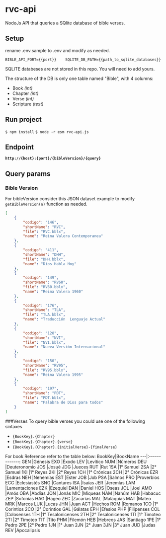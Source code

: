 # rvc-api
NodeJs API that queries a SQlite database of bible verses.

## Setup
rename .env.sample to .env and modify as needed.

`BIBLE_API_PORT={{port}}    SQLITE_DB_PATH={{path_to_sqlite_databases}}`

SQLITE databeses are not stored in this repo. You will need to add yours.

The structure of the DB is only one table named "Bible", with 4 columns:

* Book _(int)_
* Chapter _(int)_
* Verse _(int)_
* Scripture _(text)_

## Run project

`$ npm install`
`$ node -r esm rvc-api.js`

## Endpoint
**`http://{host}:{port}/{bibleVersion}/{query}`**

## Query params
### Bible Version
For bibleVersion consider this JSON dataset example to modify ```getBibleVersion(n)``` function as needed.
```JSON
[
    {
        "codigo": "146",
        "shortName": "RVC",
        "file": "RVC.bblx",
        "name": "Reina Valera Contemporanea"
    },
    {
        "codigo": "411",
        "shortName": "DHH",
        "file": "DHH.bblx",
        "name": "Dios Habla Hoy"
    },
    {
        "codigo": "149",
        "shortName": "RV60",
        "file": "RV60.bblx",
        "name": "Reina Valera 1960"
    },
    {
        "codigo": "176",
        "shortName": "TLA",
        "file": "TLA.bblx",
        "name": "Traducción  Lenguaje Actual"
    },
    {
        "codigo": "128",
        "shortName": "NVI",
        "file": "NVI.bblx",
        "name": "Nueva Versión Internacional"
    },
    {
        "codigo": "150",
        "shortName": "RV95",
        "file": "RV95.bblx",
        "name": "Reina Valera 1995"
    },
    {
        "codigo": "197",
        "shortName": "PDT",
        "file": "PDT.bblx",
        "name": "Palabra de Dios para todos"
    }
]
```

###Verses
To query bible verses you could use one of the following sintaxes

* `{BookKey}.{Chapter}`
* `{BookKey}.{Chapter}.{verse}`
* `{BookKey}.{Chapter}.{initialVerse}-{finalVerse}`

For book Reference refer to the table below:
BookKey|BookName
---|:-------------:
GEN |Génesis
EXO |Éxodo
LEV |Levítico
NUM |Números
DEU |Deuteronomio
JOS |Josué
JDG |Jueces
RUT |Rut
1SA |1° Samuel
2SA |2° Samuel
1KI |1° Reyes
2KI |2° Reyes
1CH |1° Crónicas
2CH |2° Crónicas
EZR |Esdras
NEH |Nehemías
EST |Ester
JOB |Job
PSA |Salmos
PRO |Proverbios
ECC |Eclesiastés
SNG |Cantares
ISA |Isaías
JER |Jeremías
LAM |Lamentaciones
EZK |Ezequiel
DAN |Daniel
HOS |Oseas
JOL |Joel
AMO |Amós
OBA |Abdías
JON |Jonás
MIC |Miqueas
NAM |Nahúm
HAB |Habacuc
ZEP |Sofonías
HAG |Hageo
ZEC |Zacarías
MAL |Malaquías
MAT |Mateo
MRK |Marcos
LUK |Lucas
JHN |Juan
ACT |Hechos
ROM |Romanos
1CO |1° Corintios
2CO |2° Corintios
GAL |Gálatas
EPH |Efesios
PHP |Filipenses
COL |Colosenses
1TH |1° Tesalonicenses
2TH |2° Tesalonicenses
1TI |1° Timoteo
2TI |2° Timoteo
TIT |Tito
PHM |Filemón
HEB |Hebreos
JAS |Santiago
1PE |1° Pedro
2PE |2° Pedro
1JN |1° Juan
2JN |2° Juan
3JN |3° Juan
JUD |Judas
REV |Apocalipsis
